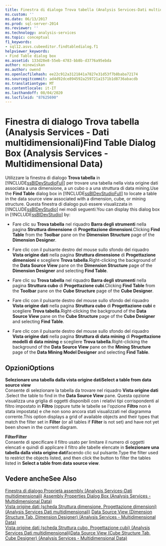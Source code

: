 ```yaml
---
title: Finestra di dialogo Trova tabella (Analysis Services-Dati multidimensionali) | Microsoft Docs
ms.custom: ''
ms.date: 06/13/2017
ms.prod: sql-server-2014
ms.reviewer: ''
ms.technology: analysis-services
ms.topic: conceptual
f1_keywords:
- sql12.asvs.cubeeditor.findtabledialog.f1
helpviewer_keywords:
- Find Table dialog box
ms.assetid: 133d28e8-55eb-4783-bb8b-d3776a95ebda
author: minewiskan
ms.author: owend
ms.openlocfilehash: ee22c912a3121841a7827e31d53f7b8baba72174
ms.sourcegitcommit: ad4d92dce894592a259721a1571b1d8736abacdb
ms.translationtype: MT
ms.contentlocale: it-IT
ms.lasthandoff: 08/04/2020
ms.locfileid: "87625690"
---
```

# <a name="find-table-dialog-box-analysis-services---multidimensional-data"></a><span data-ttu-id="c4bc5-102">Finestra di dialogo Trova tabella (Analysis Services - Dati multidimensionali)</span><span class="sxs-lookup"><span data-stu-id="c4bc5-102">Find Table Dialog Box (Analysis Services - Multidimensional Data)</span></span>
  <span data-ttu-id="c4bc5-103">Utilizzare la finestra di dialogo **Trova tabella** in [!INCLUDE[ssBIDevStudioFull](../includes/ssbidevstudiofull-md.md)] per trovare una tabella nella vista origine dati associata a una dimensione, a un cubo o a una struttura di data mining.</span><span class="sxs-lookup"><span data-stu-id="c4bc5-103">Use the **Find Table** dialog box in [!INCLUDE[ssBIDevStudioFull](../includes/ssbidevstudiofull-md.md)] to locate a table in the data source view associated with a dimension, cube, or mining structure.</span></span> <span data-ttu-id="c4bc5-104">Questa finestra di dialogo può essere visualizzata in [!INCLUDE[ssBIDevStudio](../includes/ssbidevstudio-md.md)] nei modi seguenti:</span><span class="sxs-lookup"><span data-stu-id="c4bc5-104">You can display this dialog box in [!INCLUDE[ssBIDevStudio](../includes/ssbidevstudio-md.md)] by:</span></span>  
  
-   <span data-ttu-id="c4bc5-105">Fare clic su **Trova tabella** nel riquadro **Barra degli strumenti** nella pagina **Struttura dimensione** di **Progettazione dimensioni**.</span><span class="sxs-lookup"><span data-stu-id="c4bc5-105">Clicking **Find Table** from the **Toolbar** pane on the **Dimension Structure** page of the **Dimension Designer**.</span></span>  
  
-   <span data-ttu-id="c4bc5-106">Fare clic con il pulsante destro del mouse sullo sfondo del riquadro **Vista origine dati** nella pagina **Struttura dimensione** di **Progettazione dimensioni** e scegliere **Trova tabella**.</span><span class="sxs-lookup"><span data-stu-id="c4bc5-106">Right-clicking the background of the **Data Source View** pane on the **Dimension Structure** page of the **Dimension Designer** and selecting **Find Table**.</span></span>  
  
-   <span data-ttu-id="c4bc5-107">Fare clic su **Trova tabella** nel riquadro **Barra degli strumenti** nella pagina **Struttura cubo** di **Progettazione cubi**.</span><span class="sxs-lookup"><span data-stu-id="c4bc5-107">Clicking **Find Table** from the **Toolbar** pane on the **Cube Structure** page of the **Cube Designer**.</span></span>  
  
-   <span data-ttu-id="c4bc5-108">Fare clic con il pulsante destro del mouse sullo sfondo del riquadro **Vista origine dati** nella pagina **Struttura cubo** di **Progettazione cubi** e scegliere **Trova tabella**.</span><span class="sxs-lookup"><span data-stu-id="c4bc5-108">Right-clicking the background of the **Data Source View** pane on the **Cube Structure** page of the **Cube Designer** and selecting **Find Table**.</span></span>  
  
-   <span data-ttu-id="c4bc5-109">Fare clic con il pulsante destro del mouse sullo sfondo del riquadro **Vista origine dati** nella pagina **Struttura di data mining** di **Progettazione modelli di data mining** e scegliere **Trova tabella**.</span><span class="sxs-lookup"><span data-stu-id="c4bc5-109">Right-clicking the background of the **Data Source View** pane on the **Mining Structure** page of the **Data Mining Model Designer** and selecting **Find Table**.</span></span>  
  
## <a name="options"></a><span data-ttu-id="c4bc5-110">Opzioni</span><span class="sxs-lookup"><span data-stu-id="c4bc5-110">Options</span></span>  
 <span data-ttu-id="c4bc5-111">**Selezionare una tabella dalla vista origine dati**</span><span class="sxs-lookup"><span data-stu-id="c4bc5-111">**Select a table from data source view**</span></span>  
 <span data-ttu-id="c4bc5-112">Consente di selezionare la tabella da trovare nel riquadro **Vista origine dati** .</span><span class="sxs-lookup"><span data-stu-id="c4bc5-112">Select the table to find in the **Data Source View** pane.</span></span> <span data-ttu-id="c4bc5-113">Questa opzione visualizza una griglia di oggetti disponibili con i relativi tipi corrispondenti al filtro impostato in **Filtro** (oppure tutte le tabelle se l'opzione **Filtro** non è stata impostata) e che non sono ancora stati visualizzati nel diagramma corrente.</span><span class="sxs-lookup"><span data-stu-id="c4bc5-113">This option displays a grid of available objects and their types that match the filter set in **Filter** (or all tables if **Filter** is not set) and have not yet been shown in the current diagram.</span></span>  
  
 <span data-ttu-id="c4bc5-114">**Filter**</span><span class="sxs-lookup"><span data-stu-id="c4bc5-114">**Filter**</span></span>  
 <span data-ttu-id="c4bc5-115">Consente di specificare il filtro usato per limitare il numero di oggetti elencati e quindi di applicare il filtro alle tabelle elencate in **Selezionare una tabella dalla vista origine dati**facendo clic sul pulsante.</span><span class="sxs-lookup"><span data-stu-id="c4bc5-115">Type the filter used to restrict the objects listed, and then click the button to filter the tables listed in **Select a table from data source view**.</span></span>  
  
## <a name="see-also"></a><span data-ttu-id="c4bc5-116">Vedere anche</span><span class="sxs-lookup"><span data-stu-id="c4bc5-116">See Also</span></span>  
 <span data-ttu-id="c4bc5-117">[Finestra di dialogo Proprietà assembly &#40;Analysis Services-Dati multidimensionali&#41;](assembly-properties-dialog-box-analysis-services-multidimensional-data.md) </span><span class="sxs-lookup"><span data-stu-id="c4bc5-117">[Assembly Properties Dialog Box &#40;Analysis Services - Multidimensional Data&#41;](assembly-properties-dialog-box-analysis-services-multidimensional-data.md) </span></span>  
 <span data-ttu-id="c4bc5-118">[Vista origine dati &#40;scheda Struttura dimensione, Progettazione dimensioni&#41; &#40;Analysis Services Dati multidimensionali&#41;](datasource-view-dimension-designer-analysis-services-multidimensional-data.md) </span><span class="sxs-lookup"><span data-stu-id="c4bc5-118">[Data Source View &#40;Dimension Structure Tab, Dimension Designer&#41; &#40;Analysis Services - Multidimensional Data&#41;](datasource-view-dimension-designer-analysis-services-multidimensional-data.md) </span></span>  
 [<span data-ttu-id="c4bc5-119">Vista origine dati &#40;scheda Struttura cubo, Progettazione cubi&#41; &#40;Analysis Services Dati multidimensionali&#41;</span><span class="sxs-lookup"><span data-stu-id="c4bc5-119">Data Source View &#40;Cube Structure Tab, Cube Designer&#41; &#40;Analysis Services - Multidimensional Data&#41;</span></span>](data-source-view-cube-designer-analysis-services-multidimensional-data.md)  
  
  
